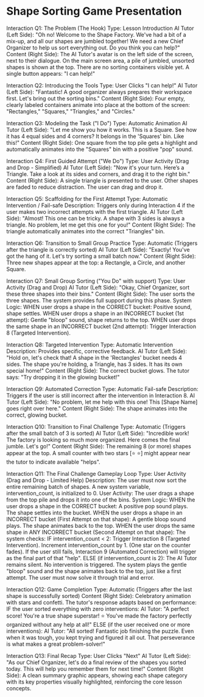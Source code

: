 <!--
# Presentation Specification

## Purpose
This file contains the detailed specification for a presentation including all interactions, content, and expected behaviors. It serves as the single source of truth for what needs to be implemented.

## Usage
- User provides the complete presentation specification in markdown format
- Includes all interactions, tutor text, content requirements, and user flows
- Used as reference during implementation planning and development
- Should be updated if requirements change during development

## Structure
Each presentation spec should include:
- Presentation overview and learning objectives
- Complete list of interactions in order
- Detailed description of each interaction (tutor text, content, user actions, transitions)
- Special requirements (animations, physics, custom components)
- Success criteria and edge cases
-->

# Shape Sorting Game Presentation

Interaction Q1: The Problem (The Hook)
Type: Lesson Introduction
AI Tutor (Left Side): "Oh no! Welcome to the Shape Factory. We've had a bit of a mix-up, and all our shapes are jumbled together! We need a new Chief Organizer to help us sort everything out. Do you think you can help?"
Content (Right Side):
The AI Tutor's avatar is on the left side of the screen, next to their dialogue.
On the main screen area, a pile of jumbled, unsorted shapes is shown at the top.
There are no sorting containers visible yet.
A single button appears: "I can help!"


Interaction Q2: Introducing the Tools
Type: User Clicks "I can help!"
AI Tutor (Left Side): "Fantastic! A good organizer always prepares their workspace first. Let's bring out the sorting bins."
Content (Right Side): Four empty, clearly labeled containers animate into place at the bottom of the screen: "Rectangles," "Squares," "Triangles," and "Circles."

Interaction Q3: Modeling the Task ("I Do")
Type: Automatic Animation
AI Tutor (Left Side): "Let me show you how it works. This is a Square. See how it has 4 equal sides and 4 corners? It belongs in the 'Squares' bin. Like this!"
Content (Right Side): One square from the top pile gets a highlight and automatically animates into the "Squares" bin with a positive "pop" sound.

Interaction Q4: First Guided Attempt ("We Do")
Type: User Activity (Drag and Drop - Simplified)
AI Tutor (Left Side): "Now it's your turn. Here’s a Triangle. Take a look at its sides and corners, and drag it to the right bin."
Content (Right Side): A single triangle is presented to the user. Other shapes are faded to reduce distraction. The user can drag and drop it.

Interaction Q5: Scaffolding for the First Attempt
Type: Automatic Intervention / Fail-safe
Description: Triggers only during Interaction 4 if the user makes two incorrect attempts with the first triangle.
AI Tutor (Left Side): "Almost! This one can be tricky. A shape with 3 sides is always a triangle. No problem, let me get this one for you!"
Content (Right Side): The triangle automatically animates into the correct "Triangles" bin.

Interaction Q6: Transition to Small Group Practice
Type: Automatic (Triggers after the triangle is correctly sorted)
AI Tutor (Left Side): "Exactly! You've got the hang of it. Let's try sorting a small batch now."
Content (Right Side): Three new shapes appear at the top: a Rectangle, a Circle, and another Square.

Interaction Q7: Small Group Sorting ("You Do" with support)
Type: User Activity (Drag and Drop)
AI Tutor (Left Side): "Okay, Chief Organizer, sort these three shapes into their bins."
Content (Right Side): The user sorts the three shapes. The system provides full support during this phase.
System Logic:
WHEN user drops a shape in the CORRECT bucket: Positive sound, shape settles.
WHEN user drops a shape in an INCORRECT bucket (1st attempt): Gentle "bloop" sound, shape returns to the top.
WHEN user drops the same shape in an INCORRECT bucket (2nd attempt): Trigger Interaction 8 (Targeted Intervention).

Interaction Q8: Targeted Intervention
Type: Automatic Intervention
Description: Provides specific, corrective feedback.
AI Tutor (Left Side): "Hold on, let's check that! A shape in the 'Rectangles' bucket needs 4 sides. The shape you're holding, a Triangle, has 3 sides. It has its own special home!"
Content (Right Side): The correct bucket glows. The tutor says: "Try dropping it in the glowing bucket!"

Interaction Q9: Automated Correction
Type: Automatic Fail-safe
Description: Triggers if the user is still incorrect after the intervention in Interaction 8.
AI Tutor (Left Side): "No problem, let me help with this one! This [Shape Name] goes right over here."
Content (Right Side): The shape animates into the correct, glowing bucket.

Interaction Q10: Transition to Final Challenge
Type: Automatic (Triggers after the small batch of 3 is sorted)
AI Tutor (Left Side): "Incredible work! The factory is looking so much more organized. Here comes the final jumble. Let's go!"
Content (Right Side): The remaining 8 (or more) shapes appear at the top. A small counter with two stars [⭐ ⭐] might appear near the tutor to indicate available "helps".

Interaction Q11: The Final Challenge Gameplay Loop
Type: User Activity (Drag and Drop - Limited Help)
Description: The user must now sort the entire remaining batch of shapes. A new system variable, intervention_count, is initialized to 0.
User Activity: The user drags a shape from the top pile and drops it into one of the bins.
System Logic:
WHEN the user drops a shape in the CORRECT bucket:
A positive pop sound plays. The shape settles into the bucket.
WHEN the user drops a shape in an INCORRECT bucket (First Attempt on that shape):
A gentle bloop sound plays. The shape animates back to the top.
WHEN the user drops the same shape in ANY INCORRECT bucket (Second Attempt on that shape):
The system checks: IF intervention_count < 2:
Trigger Interaction 8 (Targeted Intervention).
Increment intervention_count by 1. (One star on the counter fades).
If the user still fails, Interaction 9 (Automated Correction) will trigger as the final part of that "help".
ELSE (if intervention_count is 2):
The AI Tutor remains silent. No intervention is triggered.
The system plays the gentle "bloop" sound and the shape animates back to the top, just like a first attempt. The user must now solve it through trial and error.


Interaction Q12: Game Completion
Type: Automatic (Triggers after the last shape is successfully sorted)
Content (Right Side): Celebratory animation with stars and confetti.
The tutor's response adapts based on performance:
IF the user sorted everything with zero interventions:
AI Tutor: "A perfect score! You're a true shape superstar! ⭐ You've made the factory perfectly organized without any help at all!"
ELSE (if the user received one or more interventions):
AI Tutor: "All sorted! Fantastic job finishing the puzzle. Even when it was tough, you kept trying and figured it all out. That perseverance is what makes a great problem-solver!"


Interaction Q13: Final Recap
Type: User Clicks "Next"
AI Tutor (Left Side): "As our Chief Organizer, let's do a final review of the shapes you sorted today. This will help you remember them for next time!"
Content (Right Side): A clean summary graphic appears, showing each shape category with its key properties visually highlighted, reinforcing the core lesson concepts.